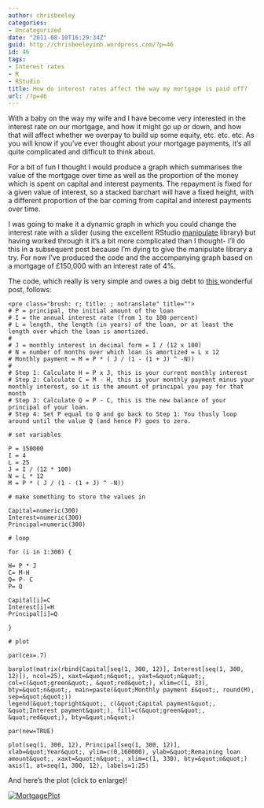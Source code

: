 ```yaml
---
author: chrisbeeley
categories:
- Uncategorized
date: "2011-08-10T16:29:34Z"
guid: http://chrisbeeleyimh.wordpress.com/?p=46
id: 46
tags:
- Interest rates
- R
- RStudio
title: How do interest rates affect the way my mortgage is paid off?
url: /?p=46
---
```


With a baby on the way my wife and I have become very interested in the interest rate on our mortgage, and how it might go up or down, and how that will affect whether we overpay to build up some equity, etc. etc. etc. As you will know if you’ve ever thought about your mortgage payments, it’s all quite complicated and difficult to think about.

For a bit of fun I thought I would produce a graph which summarises the value of the mortgage over time as well as the proportion of the money which is spent on capital and interest payments. The repayment is fixed for a given value of interest, so a stacked barchart will have a fixed height, with a different proportion of the bar coming from capital and interest payments over time.

I was going to make it a dynamic graph in which you could change the interest rate with a slider (using the excellent RStudio [manipulate](http://www.rstudio.org/docs/advanced/manipulate) library) but having worked through it it’s a bit more complicated than I thought- I’ll do this in a subsequent post because I’m dying to give the manipulate library a try. For now I’ve produced the code and the accompanying graph based on a mortgage of £150,000 with an interest rate of 4%.

The code, which really is very simple and owes a big debt to [this ](http://www.hughchou.org/calc/formula.html) wonderful post, follows:

```
<pre class="brush: r; title: ; notranslate" title="">
# P = principal, the initial amount of the loan
# I = the annual interest rate (from 1 to 100 percent)
# L = length, the length (in years) of the loan, or at least the length over which the loan is amortized.
# 
# J = monthly interest in decimal form = I / (12 x 100)
# N = number of months over which loan is amortized = L x 12
# Monthly payment = M = P * ( J / (1 - (1 + J) ^ -N))
# 
# Step 1: Calculate H = P x J, this is your current monthly interest
# Step 2: Calculate C = M - H, this is your monthly payment minus your monthly interest, so it is the amount of principal you pay for that month
# Step 3: Calculate Q = P - C, this is the new balance of your principal of your loan.
# Step 4: Set P equal to Q and go back to Step 1: You thusly loop around until the value Q (and hence P) goes to zero. 

# set variables

P = 150000
I = 4
L = 25
J = I / (12 * 100)
N = L * 12
M = P * ( J / (1 - (1 + J) ^ -N))

# make something to store the values in

Capital=numeric(300)
Interest=numeric(300)
Principal=numeric(300)

# loop

for (i in 1:300) {

H= P * J
C= M-H
Q= P- C
P= Q

Capital[i]=C
Interest[i]=H
Principal[i]=Q

}

# plot

par(cex=.7)

barplot(matrix(rbind(Capital[seq(1, 300, 12)], Interest[seq(1, 300, 12)]), ncol=25), xaxt=&quot;n&quot;, yaxt=&quot;n&quot;, col=c(&quot;green&quot;, &quot;red&quot;), xlim=c(1, 33), bty=&quot;n&quot;, main=paste(&quot;Monthly payment £&quot;, round(M), sep=&quot;&quot;))
legend(&quot;topright&quot;, c(&quot;Capital payment&quot;, &quot;Interest payment&quot;), fill=c(&quot;green&quot;, &quot;red&quot;), bty=&quot;n&quot;)

par(new=TRUE)

plot(seq(1, 300, 12), Principal[seq(1, 300, 12)], xlab=&quot;Year&quot;, ylim=c(0,160000), ylab=&quot;Remaining loan amount&quot;, xaxt=&quot;n&quot;, xlim=c(1, 330), bty=&quot;n&quot;)
axis(1, at=seq(1, 300, 12), labels=1:25)

```

And here’s the plot (click to enlarge)!

[![](http://chrisbeeley.net/wp-content/uploads/2011/08/mortgageplot.png?w=300 "MortgagePlot")](http://chrisbeeley.net/wp-content/uploads/2011/08/mortgageplot.png)